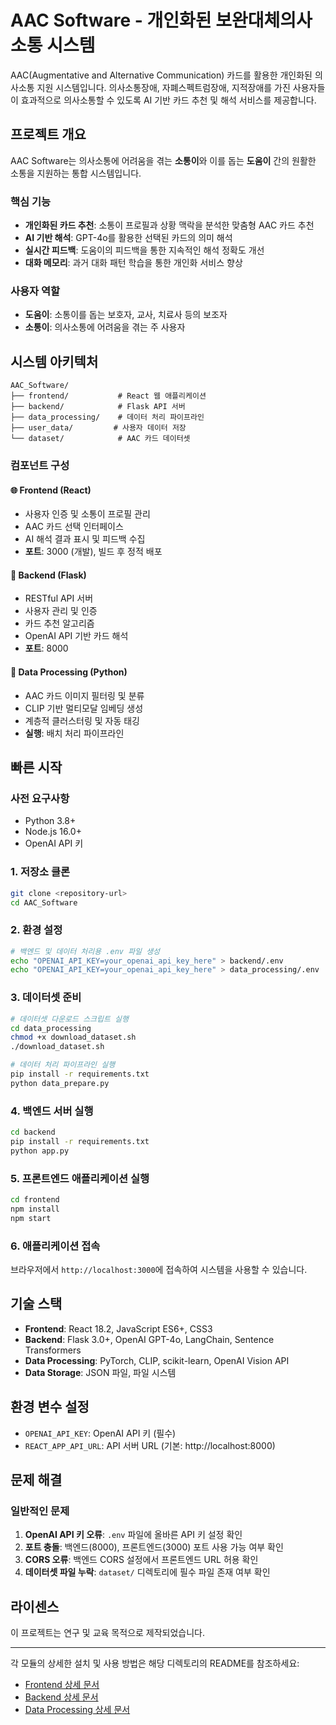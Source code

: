 # AAC Software - 개인화된 보완대체의사소통 시스템

AAC(Augmentative and Alternative Communication) 카드를 활용한 개인화된 의사소통 지원 시스템입니다. 의사소통장애, 자폐스펙트럼장애, 지적장애를 가진 사용자들이 효과적으로 의사소통할 수 있도록 AI 기반 카드 추천 및 해석 서비스를 제공합니다.

## 프로젝트 개요

AAC Software는 의사소통에 어려움을 겪는 **소통이**와 이를 돕는 **도움이** 간의 원활한 소통을 지원하는 통합 시스템입니다.

### 핵심 기능
- **개인화된 카드 추천**: 소통이 프로필과 상황 맥락을 분석한 맞춤형 AAC 카드 추천
- **AI 기반 해석**: GPT-4o를 활용한 선택된 카드의 의미 해석
- **실시간 피드백**: 도움이의 피드백을 통한 지속적인 해석 정확도 개선
- **대화 메모리**: 과거 대화 패턴 학습을 통한 개인화 서비스 향상

### 사용자 역할
- **도움이**: 소통이를 돕는 보호자, 교사, 치료사 등의 보조자
- **소통이**: 의사소통에 어려움을 겪는 주 사용자

## 시스템 아키텍처

```
AAC_Software/
├── frontend/           # React 웹 애플리케이션
├── backend/            # Flask API 서버
├── data_processing/    # 데이터 처리 파이프라인
├── user_data/         # 사용자 데이터 저장
└── dataset/            # AAC 카드 데이터셋
```

### 컴포넌트 구성

#### 🌐 Frontend (React)
- 사용자 인증 및 소통이 프로필 관리
- AAC 카드 선택 인터페이스
- AI 해석 결과 표시 및 피드백 수집
- **포트**: 3000 (개발), 빌드 후 정적 배포

#### 🚀 Backend (Flask)
- RESTful API 서버
- 사용자 관리 및 인증
- 카드 추천 알고리즘
- OpenAI API 기반 카드 해석
- **포트**: 8000

#### 🔬 Data Processing (Python)
- AAC 카드 이미지 필터링 및 분류
- CLIP 기반 멀티모달 임베딩 생성
- 계층적 클러스터링 및 자동 태깅
- **실행**: 배치 처리 파이프라인

## 빠른 시작

### 사전 요구사항
- Python 3.8+
- Node.js 16.0+
- OpenAI API 키

### 1. 저장소 클론
```bash
git clone <repository-url>
cd AAC_Software
```

### 2. 환경 설정
```bash
# 백엔드 및 데이터 처리용 .env 파일 생성
echo "OPENAI_API_KEY=your_openai_api_key_here" > backend/.env
echo "OPENAI_API_KEY=your_openai_api_key_here" > data_processing/.env
```

### 3. 데이터셋 준비
```bash
# 데이터셋 다운로드 스크립트 실행
cd data_processing
chmod +x download_dataset.sh
./download_dataset.sh

# 데이터 처리 파이프라인 실행
pip install -r requirements.txt
python data_prepare.py
```

### 4. 백엔드 서버 실행
```bash
cd backend
pip install -r requirements.txt
python app.py
```

### 5. 프론트엔드 애플리케이션 실행
```bash
cd frontend
npm install
npm start
```

### 6. 애플리케이션 접속
브라우저에서 `http://localhost:3000`에 접속하여 시스템을 사용할 수 있습니다.

## 기술 스택

- **Frontend**: React 18.2, JavaScript ES6+, CSS3
- **Backend**: Flask 3.0+, OpenAI GPT-4o, LangChain, Sentence Transformers
- **Data Processing**: PyTorch, CLIP, scikit-learn, OpenAI Vision API
- **Data Storage**: JSON 파일, 파일 시스템

## 환경 변수 설정
- `OPENAI_API_KEY`: OpenAI API 키 (필수)
- `REACT_APP_API_URL`: API 서버 URL (기본: http://localhost:8000)

## 문제 해결

### 일반적인 문제
1. **OpenAI API 키 오류**: `.env` 파일에 올바른 API 키 설정 확인
2. **포트 충돌**: 백엔드(8000), 프론트엔드(3000) 포트 사용 가능 여부 확인
3. **CORS 오류**: 백엔드 CORS 설정에서 프론트엔드 URL 허용 확인
4. **데이터셋 파일 누락**: `dataset/` 디렉토리에 필수 파일 존재 여부 확인

## 라이센스

이 프로젝트는 연구 및 교육 목적으로 제작되었습니다.

---

각 모듈의 상세한 설치 및 사용 방법은 해당 디렉토리의 README를 참조하세요:
- [Frontend 상세 문서](./frontend/README.md)
- [Backend 상세 문서](./backend/README.md)
- [Data Processing 상세 문서](./data_processing/README.md)
